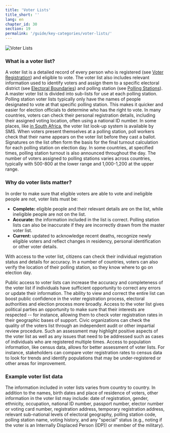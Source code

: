 ```yaml
---
title: 'Voter Lists'
title_short: ''
lang: en
chapter_id: 30
section: 19
permalink: '/guide/key-categories/voter-lists/'
---
```


![Voter Lists](/images/inventory/categories/voter-lists.png)

### What is a voter list?

A voter list is a detailed record of every person who is registered (see [Voter Registration](/en/guide/key-categories/voter-registration/)) and eligible to vote. The voter list also includes relevant information used to identify voters and assign them to a specific electoral district (see [Electoral Boundaries](/en/guide/key-categories/electoral-boundaries/)) and polling station (see [Polling Stations](/en/guide/key-categories/polling-stations/)). A master voter list is divided into sub-lists for use at each polling station. Polling station voter lists typically only have the names of people designated to vote at that specific polling station. This makes it quicker and easier for election officials to determine who has the right to vote. In many countries, voters can check their personal registration details, including their assigned voting location, often using a national ID number. In some places, like [in South Africa](https://www.elections.org.za/content/For-voters/My-voter-registration-details/), the voter list look-up system is available by SMS. When voters present themselves at a polling station, poll workers check that their name appears on the voter list before they cast a ballot. Signatures on the list often form the basis for the final turnout calculation for each polling station on election day. In some countries, at specified times, polling station turnout is also announced throughout the day. The number of voters assigned to polling stations varies across countries, typically with 500-800 at the lower range and 1,000-1,200 at the upper range.

### Why do voter lists matter?

In order to make sure that eligible voters are able to vote and ineligible people are not, voter lists must be:

*   **Complete:** eligible people and their relevant details are on the list, while ineligible people are not on the list.
*   **Accurate:** the information included in the list is correct. Polling station lists can also be inaccurate if they are incorrectly drawn from the master voter list.
*   **Current:** updated to acknowledge recent deaths, recognize newly eligible voters and reflect changes in residency, personal identification or other voter details.

With access to the voter list, citizens can check their individual registration status and details for accuracy. In a number of countries, voters can also verify the location of their polling station, so they know where to go on election day.

Public access to voter lists can increase the accuracy and completeness of the voter list if individuals have sufficient opportunity to correct any errors or update their information. The ability to view and correct the entire list can boost public confidence in the voter registration process, electoral authorities and election process more broadly. Access to the voter list gives political parties an opportunity to make sure that their interests are respected -- for instance, allowing them to check voter registration rates in their geographic bases of support. Civic organizations can check the quality of the voters list through an independent audit or other impartial review procedure. Such an assessment may highlight positive aspects of the voter list as well as any issues that need to be addressed such as cases of individuals who are registered multiple times. Access to population information, like census data, allows for better assessment of voter lists. For instance, stakeholders can compare voter registration rates to census data to look for trends and identify populations that may be under-registered or other areas for improvement.

### Example voter list data

The information included in voter lists varies from country to country. In addition to the names, birth dates and place of residence of voters, other information in the voter list may include: date of registration, gender, ethnicity, occupation, national ID number, passport number, elector number or voting card number, registration address, temporary registration address, relevant sub-national levels of electoral geography, polling station code, polling station name, voting history, and any "special" status (e.g., noting if the voter is an Internally Displaced Person (IDP)) or member of the military).
